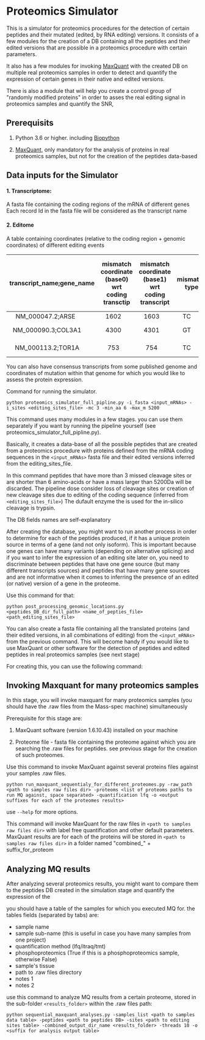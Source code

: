 # Proteomics Simulator

This is a simulator for proteomics procedures for the detection of certain peptides and their mutated (edited, by RNA editing) versions.
It consists of a few modules for the creation of a DB containing all the peptides and their edited versions that are possible in a proteomics procedure with certain parameters.

It also has a few modules for invoking [MaxQuant](https://www.maxquant.org/) with the created DB on multiple real proteomics samples in order to detect and quantify the expression of certain genes in their native and edited versions.

There is also a module that will help you create a control group of "randomly modified proteins" in order to asses the real editing signal in proteomics samples and quantify the SNR,


## Prerequisits

1. Python 3.6 or higher. including [Biopython](https://biopython.org/docs/1.75/api/Bio.html)

2. [MaxQuant](https://www.maxquant.org/), only mandatory for the analysis of proteins in real proteomics samples, but not for the creation of the peptides data-based


## Data inputs for the Simulator

#### 1. Transcriptome:

A fasta file containing the coding regions of the mRNA of different genes
Each record Id in the fasta file will be considered as the transcript name 

#### 2. Editome

A table containing coordinates (relative to the coding region + genomic coordinates) of different editing events

| transcript_name;gene_name | mismatch coordinate (base0) wrt coding transctip | mismatch coordinate (base1) wrt coding transcript | mismatch type | chromosome | mismatch coordinate (base0) wrt chromosome | mismatch coordinate (base1) wrt chromosome | strand direction of transcript | amino-acid swap | editing level (in case you examining RNA editing sites |
|:-------:|:-------:|:-------:|:-------:|:-------:|:-------:|:-------:|:-------:|:-------:|:-------:|
|NM_000047.2;ARSE        |1602    |1603    |TC      |chrX    |2934998 |2934999 |-       |YH      |0.190372|
|NM_000090.3;COL3A1      |4300    |4301    |GT      |chr2    |189011673       |189011674       |+       |RL      |0.0393992|
|NM_000113.2;TOR1A       |753     |754     |TC      |chr9    |129814216       |129814217       |-       |FL      |0.0163923|


You can also have consensus transcripts from some published genome and coordinates of mutation within that genome for which you would like to assess the protein expression.

Command for running the simulator.

`python proteomics_simulator_full_pipline.py -i_fasta <input_mRNAs> -i_sites <editing_sites_file> -mc 3 -min_aa 6 -max_m 5200`


This command uses many modules in a few stages. you can use them separately if you want by running the pipeline yourself (see proteomics_simulator_full_pipline.py).

Basically, it creates a data-base of all the possible peptides that are created from a proteomics procedure with proteins defined from the mRNA coding sequences in the 
`<input_mRNAs>` fasta file and their edited versions inferred from the editing_sites_file.

In this command peptides that have more than 3 missed cleavage sites or are shorter than 6 amino-acids or have a mass larger than 5200Da will be discarded.
The pipeline dose consider loss of cleavage sites or creation of new cleavage sites due to editing of the coding sequence (inferred from `<editing_sites_file>`)
The dufault enzyme the is used for the in-silico cleavage is trypsin.

The DB fields names are self-explanatory

After creating the database, you might want to run another process in order to determine for each of the peptides produced, if it has a unique protein source in terms of a gene (and not only isoform).
This is important because one genes can have many variants (depending on alternative splicing) and if you want to infer the expression of an editing site later on, you need to discriminate between peptides that have one gene source (but many different transcripts sources) and peptides that have many gene sources and are not informative when it comes to inferring the presence of an edited (or native) version of a gene in the proteome.

Use this command for that:

`python post_processing_genomic_locations.py <peptides_DB_dir_full_path> <name_of_pepties_file> <path_editing_sites_file>`


You can also create a fasta file containing all the translated proteins (and their edited versions, in all combinations of editing) from the `<input_mRNAs>` from the previous command. This will become handy if you would like to use MaxQuant or other software for the detection of peptides and edited peptides in real proteomics samples (see next stage)

For creating this, you can use the following command:

## Invoking Maxquant for many proteomics samples

In this stage, you will invoke maxquant for many proteomics samples (you should have the .raw files from the Mass-spec machine) simultaneously

Prerequisite for this stage are:

1. MaxQuant software (version 1.6.10.43) installed on your machine

2. Proteome file - fasta file containing the proteome against which you are searching the .raw files for peptides. see previous stage for the creation of such proteomes.

Use this command to invoke MaxQuant against several proteins files against your samples .raw files.

`python run_maxquant_sequentialy_for_different_proteomes.py -raw_path <path to samples raw files dir> -proteoms <list of proteoms paths to run MQ against, space separated> -quantification lfq -o <output suffixes for each of the proteomes results>`

use `--help` for more options.

This command will invoke MaxQuant for the raw files in `<path to samples raw files dir>` with label free quantification and other default parameters.
MaxQuant results are for each of the proteins will be stored in `<path to samples raw files dir>` in a folder named "combined_" + suffix_for_proteom 

## Analyzing MQ results

After analyzing several proteomics results, you might want to compare them to the peptides DB created in the simulation stage and quantify the expression of the 


you should have a table of the samples for which you executed MQ for. the tables fields (separated by tabs) are:
* sample name
* sample sub-name (this is useful in case you have many samples from one project)
* quantification method (lfq/itraq/tmt)
* phosphoproteomics (True if this is a phosphoproteomics sample, otherwise False)
* sample's tissue
* path to .raw files directory
* notes 1
* notes 2

use this command to analyze MQ results from a certain proteome, stored in the sub-folder `<results_folder>` within the .raw files path:

`python sequential_maxquant_analyses.py -samples_list <path to samples data table> -peptides <path to peptides DB> -sites <path to editing sites table> -combined_output_dir_name <results_folder> -threads 10 -o <suffix for analysis output table>`


